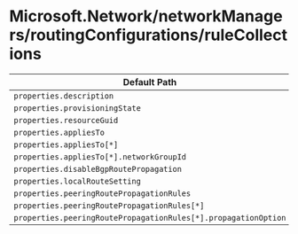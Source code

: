 # Microsoft.Network/networkManagers/routingConfigurations/ruleCollections

| Default Path | Alias |
|---|---|
| `properties.description` | `Microsoft.Network/networkManagers/routingConfigurations/ruleCollections/description` |
| `properties.provisioningState` | `Microsoft.Network/networkManagers/routingConfigurations/ruleCollections/provisioningState` |
| `properties.resourceGuid` | `Microsoft.Network/networkManagers/routingConfigurations/ruleCollections/resourceGuid` |
| `properties.appliesTo` | `Microsoft.Network/networkManagers/routingConfigurations/ruleCollections/appliesTo` |
| `properties.appliesTo[*]` | `Microsoft.Network/networkManagers/routingConfigurations/ruleCollections/appliesTo[*]` |
| `properties.appliesTo[*].networkGroupId` | `Microsoft.Network/networkManagers/routingConfigurations/ruleCollections/appliesTo[*].networkGroupId` |
| `properties.disableBgpRoutePropagation` | `Microsoft.Network/networkManagers/routingConfigurations/ruleCollections/disableBgpRoutePropagation` |
| `properties.localRouteSetting` | `Microsoft.Network/networkManagers/routingConfigurations/ruleCollections/localRouteSetting` |
| `properties.peeringRoutePropagationRules` | `Microsoft.Network/networkManagers/routingConfigurations/ruleCollections/peeringRoutePropagationRules` |
| `properties.peeringRoutePropagationRules[*]` | `Microsoft.Network/networkManagers/routingConfigurations/ruleCollections/peeringRoutePropagationRules[*]` |
| `properties.peeringRoutePropagationRules[*].propagationOption` | `Microsoft.Network/networkManagers/routingConfigurations/ruleCollections/peeringRoutePropagationRules[*].propagationOption` |

